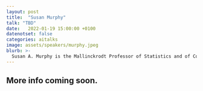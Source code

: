 ```yaml
---
layout: post
title:  "Susan Murphy"
talk: "TBD"
date:   2022-01-19 15:00:00 +0100
datenotset: false
categories: aitalks
image: assets/speakers/murphy.jpeg
blurb: >-
  Susan A. Murphy is the Mallinckrodt Professor of Statistics and of Computer Science, Radcliffe Alumnae Professor at the Radcliffe Institute. She leads the Statistical Reinforcement Learning Lab's working on the development of data analytic algorithms and methods for informing sequential decision making in health.
---
```


## More info coming soon.
